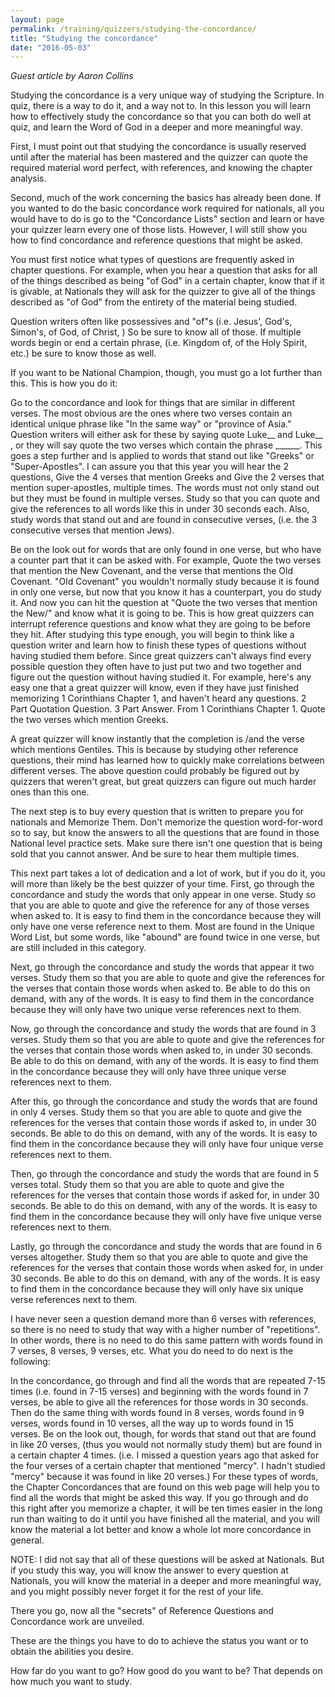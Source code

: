 ```yaml
---
layout: page
permalink: /training/quizzers/studying-the-concordance/
title: "Studying the concordance"
date: "2016-05-03"
---
```


_Guest article by Aaron Collins_

Studying the concordance is a very unique way of studying the Scripture. In quiz, there is a way to do it, and a way not to. In this lesson you will learn how to effectively study the concordance so that you can both do well at quiz, and learn the Word of God in a deeper and more meaningful way.

First, I must point out that studying the concordance is usually reserved until after the material has been mastered and the quizzer can quote the required material word perfect, with references, and knowing the chapter analysis.

Second, much of the work concerning the basics has already been done. If you wanted to do the basic concordance work required for nationals, all you would have to do is go to the "Concordance Lists" section and learn or have your quizzer learn every one of those lists. However, I will still show you how to find concordance and reference questions that might be asked.

You must first notice what types of questions are frequently asked in chapter questions. For example, when you hear a question that asks for all of the things described as being "of God" in a certain chapter, know that if it is givable, at Nationals they will ask for the quizzer to give all of the things described as "of God" from the entirety of the material being studied.

Question writers often like possessives and "of"s (i.e. Jesus', God's, Simon's, of God, of Christ, ) So be sure to know all of those. If multiple words begin or end a certain phrase, (i.e. Kingdom of, of the Holy Spirit, etc.) be sure to know those as well.

If you want to be National Champion, though, you must go a lot further than this. This is how you do it:

Go to the concordance and look for things that are similar in different verses. The most obvious are the ones where two verses contain an identical unique phrase like "In the same way" or "province of Asia." Question writers will either ask for these by saying quote Luke\_\_ and Luke\_\_ , or they will say quote the two verses which contain the phrase \_\_\_\_\_\_. This goes a step further and is applied to words that stand out like "Greeks" or "Super-Apostles". I can assure you that this year you will hear the 2 questions, Give the 4 verses that mention Greeks and Give the 2 verses that mention super-apostles, multiple times. The words must not only stand out but they must be found in multiple verses. Study so that you can quote and give the references to all words like this in under 30 seconds each. Also, study words that stand out and are found in consecutive verses, (i.e. the 3 consecutive verses that mention Jews).

Be on the look out for words that are only found in one verse, but who have a counter part that it can be asked with. For example, Quote the two verses that mention the New Covenant, and the verse that mentions the Old Covenant. "Old Covenant" you wouldn't normally study because it is found in only one verse, but now that you know it has a counterpart, you do study it. And now you can hit the question at "Quote the two verses that mention the New/" and know what it is going to be. This is how great quizzers can interrupt reference questions and know what they are going to be before they hit. After studying this type enough, you will begin to think like a question writer and learn how to finish these types of questions without having studied them before. Since great quizzers can't always find every possible question they often have to just put two and two together and figure out the question without having studied it. For example, here's any easy one that a great quizzer will know, even if they have just finished memorizing 1 Corinthians Chapter 1, and haven't heard any questions. 2 Part Quotation Question. 3 Part Answer. From 1 Corinthians Chapter 1. Quote the two verses which mention Greeks.

A great quizzer will know instantly that the completion is /and the verse which mentions Gentiles. This is because by studying other reference questions, their mind has learned how to quickly make correlations between different verses. The above question could probably be figured out by quizzers that weren't great, but great quizzers can figure out much harder ones than this one.

The next step is to buy every question that is written to prepare you for nationals and Memorize Them. Don't memorize the question word-for-word so to say, but know the answers to all the questions that are found in those National level practice sets. Make sure there isn't one question that is being sold that you cannot answer. And be sure to hear them multiple times.

This next part takes a lot of dedication and a lot of work, but if you do it, you will more than likely be the best quizzer of your time. First, go through the concordance and study the words that only appear in one verse. Study so that you are able to quote and give the reference for any of those verses when asked to. It is easy to find them in the concordance because they will only have one verse reference next to them. Most are found in the Unique Word List, but some words, like "abound" are found twice in one verse, but are still included in this category.

Next, go through the concordance and study the words that appear it two verses. Study them so that you are able to quote and give the references for the verses that contain those words when asked to. Be able to do this on demand, with any of the words. It is easy to find them in the concordance because they will only have two unique verse references next to them.

Now, go through the concordance and study the words that are found in 3 verses. Study them so that you are able to quote and give the references for the verses that contain those words when asked to, in under 30 seconds. Be able to do this on demand, with any of the words. It is easy to find them in the concordance because they will only have three unique verse references next to them.

After this, go through the concordance and study the words that are found in only 4 verses. Study them so that you are able to quote and give the references for the verses that contain those words if asked to, in under 30 seconds. Be able to do this on demand, with any of the words. It is easy to find them in the concordance because they will only have four unique verse references next to them.

Then, go through the concordance and study the words that are found in 5 verses total. Study them so that you are able to quote and give the references for the verses that contain those words if asked for, in under 30 seconds. Be able to do this on demand, with any of the words. It is easy to find them in the concordance because they will only have five unique verse references next to them.

Lastly, go through the concordance and study the words that are found in 6 verses altogether. Study them so that you are able to quote and give the references for the verses that contain those words when asked for, in under 30 seconds. Be able to do this on demand, with any of the words. It is easy to find them in the concordance because they will only have six unique verse references next to them.

I have never seen a question demand more than 6 verses with references, so there is no need to study that way with a higher number of "repetitions". In other words, there is no need to do this same pattern with words found in 7 verses, 8 verses, 9 verses, etc. What you do need to do next is the following:

In the concordance, go through and find all the words that are repeated 7-15 times (i.e. found in 7-15 verses) and beginning with the words found in 7 verses, be able to give all the references for those words in 30 seconds. Then do the same thing with words found in 8 verses, words found in 9 verses, words found in 10 verses, all the way up to words found in 15 verses. Be on the look out, though, for words that stand out that are found in like 20 verses, (thus you would not normally study them) but are found in a certain chapter 4 times. (i.e. I missed a question years ago that asked for the four verses of a certain chapter that mentioned "mercy". I hadn't studied "mercy" because it was found in like 20 verses.) For these types of words, the Chapter Concordances that are found on this web page will help you to find all the words that might be asked this way. If you go through and do this right after you memorize a chapter, it will be ten times easier in the long run than waiting to do it until you have finished all the material, and you will know the material a lot better and know a whole lot more concordance in general.

NOTE: I did not say that all of these questions will be asked at Nationals. But if you study this way, you will know the answer to every question at Nationals, you will know the material in a deeper and more meaningful way, and you might possibly never forget it for the rest of your life.

There you go, now all the "secrets" of Reference Questions and Concordance work are unveiled.

These are the things you have to do to achieve the status you want or to obtain the abilities you desire.

How far do you want to go? How good do you want to be? That depends on how much you want to study.
